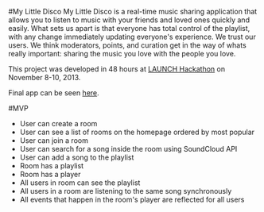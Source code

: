 #My Little Disco
My Little Disco is a real-time music sharing application that allows you to listen to music with your friends and loved ones quickly and easily. What sets us apart is that everyone has total control of the playlist, with any change immediately updating everyone's experience. We trust our users. We think moderators, points, and curation get in the way of whats really important: sharing the music you love with the people you love.

This project was developed in 48 hours at [LAUNCH Hackathon](http://hackathon.launch.co/) on November 8-10, 2013.

Final app can be seen [here](http://mylittledisco.herokuapp.com).

#MVP
* User can create a room
* User can see a list of rooms on the homepage ordered by most popular
* User can join a room
* User can search for a song inside the room using SoundCloud API
* User can add a song to the playlist
* Room has a playlist
* Room has a player
* All users in room can see the playlist
* All users in a room are listening to the same song synchronously
* All events that happen in the room's player are reflected for all users
